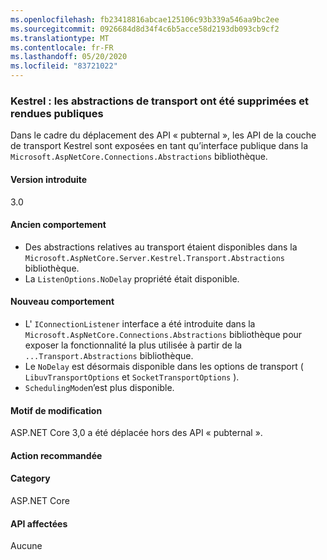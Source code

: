```yaml
---
ms.openlocfilehash: fb23418816abcae125106c93b339a546aa9bc2ee
ms.sourcegitcommit: 0926684d8d34f4c6b5acce58d2193db093cb9cf2
ms.translationtype: MT
ms.contentlocale: fr-FR
ms.lasthandoff: 05/20/2020
ms.locfileid: "83721022"
---
```

### <a name="kestrel-transport-abstractions-removed-and-made-public"></a>Kestrel : les abstractions de transport ont été supprimées et rendues publiques

Dans le cadre du déplacement des API « pubternal », les API de la couche de transport Kestrel sont exposées en tant qu’interface publique dans la `Microsoft.AspNetCore.Connections.Abstractions` bibliothèque.

#### <a name="version-introduced"></a>Version introduite

3.0

#### <a name="old-behavior"></a>Ancien comportement

- Des abstractions relatives au transport étaient disponibles dans la `Microsoft.AspNetCore.Server.Kestrel.Transport.Abstractions` bibliothèque.
- La `ListenOptions.NoDelay` propriété était disponible.

#### <a name="new-behavior"></a>Nouveau comportement

- L' `IConnectionListener` interface a été introduite dans la `Microsoft.AspNetCore.Connections.Abstractions` bibliothèque pour exposer la fonctionnalité la plus utilisée à partir de la `...Transport.Abstractions` bibliothèque.
- Le `NoDelay` est désormais disponible dans les options de transport ( `LibuvTransportOptions` et `SocketTransportOptions` ).
- `SchedulingMode`n’est plus disponible.

#### <a name="reason-for-change"></a>Motif de modification

ASP.NET Core 3,0 a été déplacée hors des API « pubternal ».

#### <a name="recommended-action"></a>Action recommandée

#### <a name="category"></a>Category

ASP.NET Core

#### <a name="affected-apis"></a>API affectées

Aucune

<!-- 

#### Affected APIs

Not detectable via API analysis

-->
